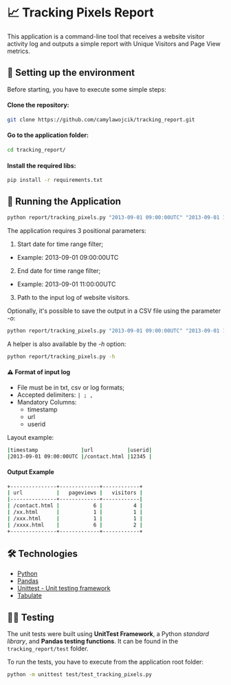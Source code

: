 # :chart_with_upwards_trend: Tracking Pixels Report

This application is a command-line tool that receives a website visitor activity log and outputs a simple report with Unique Visitors and Page View metrics.

## :game_die: Setting up the environment
Before starting, you have to execute some simple steps:

#### Clone the repository:
```bash
git clone https://github.com/camylawojcik/tracking_report.git
```
#### Go to the application folder:
```bash 
cd tracking_report/
```
#### Install the required libs:
```bash 
pip install -r requirements.txt
```

## :rocket: Running the Application
```bash 
python report/tracking_pixels.py "2013-09-01 09:00:00UTC" "2013-09-01 12:00:00UTC" "./samples/example1.log"
```

The application requires 3 positional parameters:
1. Start date for time range filter;
  - Example: 2013-09-01 09:00:00UTC
2. End date for time range filter;
  - Example: 2013-09-01 11:00:00UTC
3. Path to the input log of website visitors.

Optionally, it's possible to save the output in a CSV file using the parameter *-o*:
``` bash
python report/tracking_pixels.py "2013-09-01 09:00:00UTC" "2013-09-01 12:00:00UTC" "./samples/example1.log" -o report.csv
```

A helper is also available by the *-h* option:
``` bash
python report/tracking_pixels.py -h
```

#### :warning: Format of input log
- File must be in txt, csv or log formats; 
- Accepted delimiters: ```| ; , ```
- Mandatory Columns: 
  - timestamp
  - url
  - userid

Layout example:
```bash
|timestamp              |url           |userid|
|2013-09-01 09:00:00UTC |/contact.html |12345 |
```

#### Output Example
```bash
+---------------+-------------+------------+
| url           |   pageviews |   visitors |
|---------------+-------------+------------|
| /contact.html |           6 |          4 |
| /xx.html      |           1 |          1 |
| /xxx.html     |           1 |          1 |
| /xxxx.html    |           6 |          2 |
+---------------+-------------+------------+
```

## :hammer_and_wrench: Technologies
- [Python](https://www.python.org/)
- [Pandas](https://pandas.pydata.org/)
- [Unittest - Unit testing framework](https://docs.python.org/3/library/unittest.html)
- [Tabulate](https://pypi.org/project/tabulate/)

## :female_detective: Testing

The unit tests were built using **UnitTest Framework**, a Python _standard library_, and **Pandas testing functions**.
It can be found in the ```tracking_report/test``` folder.

To run the tests, you have to execute from the application root folder:
```bash
python -m unittest test/test_tracking_pixels.py
```